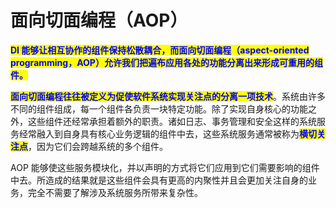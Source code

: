 # 面向切面编程（AOP）

<mark style="color:blue;">**DI 能够让相互协作的组件保持松散耦合，而面向切面编程（aspect-oriented programming，AOP）允许我们把遍布应用各处的功能分离出来形成可重用的组件。**</mark>

<mark style="color:blue;">**面向切面编程往往被定义为促使软件系统实现关注点的分离一项技术**</mark>。系统由许多不同的组件组成，每一个组件各负责一块特定功能。除了实现自身核心的功能之外，这些组件还经常承担着额外的职责。诸如日志、事务管理和安全这样的系统服务经常融入到自身具有核心业务逻辑的组件中去，这些系统服务通常被称为<mark style="color:blue;">**横切关注点**</mark>，因为它们会跨越系统的多个组件。

AOP 能够使这些服务模块化，并以声明的方式将它们应用到它们需要影响的组件中去。所造成的结果就是这些组件会具有更高的内聚性并且会更加关注自身的业务，完全不需要了解涉及系统服务所带来复杂性。
